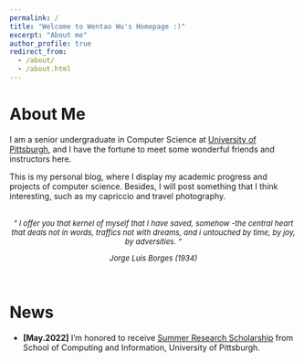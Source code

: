 ```yaml
---
permalink: /
title: "Welcome to Wentao Wu's Homepage :)"
excerpt: "About me"
author_profile: true
redirect_from: 
  - /about/
  - /about.html
---
```

About Me
======
I am a senior undergraduate in Computer Science at [University of Pittsburgh](https://www.pitt.edu/), and I have the fortune to meet some wonderful friends and instructors here.

This is my personal blog, where I display my academic progress and projects of computer science. Besides, I will post something that I think interesting, such as my capriccio and travel photography.

<br/>
<font size=2><center> <i> " I offer you that kernel of myself that I have saved, somehow -the central heart that deals not in words, traffics not with dreams, and i untouched by time, by joy, by adversities. "

Jorge Luis Borges (1934) </i></center></font>

<br/>

News
======
* **[May.2022]** I’m honored to receive [Summer Research Scholarship](https://www.sci.pitt.edu/research/undergraduate-research-scholars) from School of Computing and Information, University of Pittsburgh.


